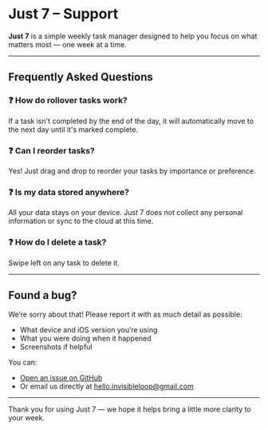 # Just 7 – Support

**Just 7** is a simple weekly task manager designed to help you focus on what matters most — one week at a time.

---

## Frequently Asked Questions

### ❓ How do rollover tasks work?
If a task isn't completed by the end of the day, it will automatically move to the next day until it's marked complete.

### ❓ Can I reorder tasks?
Yes! Just drag and drop to reorder your tasks by importance or preference.

### ❓ Is my data stored anywhere?
All your data stays on your device. Just 7 does not collect any personal information or sync to the cloud at this time.

### ❓ How do I delete a task?
Swipe left on any task to delete it.

---

## Found a bug?

We’re sorry about that! Please report it with as much detail as possible:

- What device and iOS version you’re using
- What you were doing when it happened
- Screenshots if helpful

You can:
- [Open an issue on GitHub](https://github.com/invisibleloop/app-support/issues)
- Or email us directly at [hello.invisibleloop@gmail.com](mailto:hello.invisibleloop@gmail.com)

---

Thank you for using Just 7 — we hope it helps bring a little more clarity to your week.

